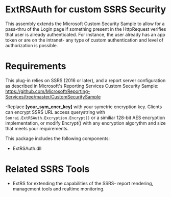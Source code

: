 # ExtRSAuth for custom SSRS Security
This assembly extends the Microsoft Custom Security Sample to allow for a pass-thru of the Login page if something present in the HttpRequest verifies that user is already authenticated. For instance, the user already has an app token or are on the intranet- any type of custom authentication and level of authorization is possible.

# Requirements
This plug-in relies on SSRS (2016 or later), and a report server configuration as described in Microsoft's Reporting Services Custom Security Sample: https://github.com/Microsoft/Reporting-Services/tree/master/CustomSecuritySample

-Replace **[your_sym_encr_key]** with your symetric encryption key. Clients can encrypt SSRS URL access querystring with `Sonrai.ExtRSAuth.Excryption.Encrypt()` or a similiar 128-bit AES encryption implementation, or modify Encrypt() with any encryption algorythm and size that meets your requirements.

This package includes the following components:
- ExtRSAuth.dll

# Related SSRS Tools
- ExtRS for extending the capabilities of the SSRS- report rendering, management tools and realtime monitoring.
